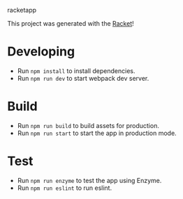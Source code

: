 racketapp

This project was generated with the [Racket](https://github.com/mohebifar/racket)!

# Developing
* Run `npm install` to install dependencies.
* Run `npm run dev` to start webpack dev server.

# Build
* Run `npm run build` to build assets for production.
* Run `npm run start` to start the app in production mode.

# Test
* Run `npm run enzyme` to test the app using Enzyme.
* Run `npm run eslint` to run eslint.